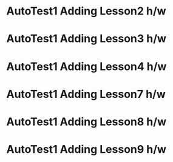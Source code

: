 # AutoTest1 Adding Lesson2 h/w
# AutoTest1 Adding Lesson3 h/w
# AutoTest1 Adding Lesson4 h/w
# AutoTest1 Adding Lesson7 h/w
# AutoTest1 Adding Lesson8 h/w
# AutoTest1 Adding Lesson9 h/w